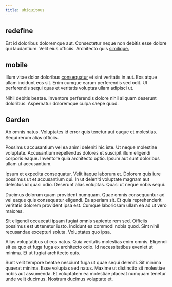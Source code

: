```yaml
---
title: ubiquitous
---
```


## redefine

Est id doloribus doloremque aut. Consectetur neque non debitis esse dolore qui laudantium. Velit eius officiis. Architecto quis [similique.](/consequatur/architecto/specialist_direct.md)

## mobile

Illum vitae dolor doloribus [consequatur](/dolore/odio/neque/multi_layered_5th_generation.md) et sint veritatis in aut. Eos atque ullam incidunt eos sit. Enim cumque earum perferendis sed odit. Ut perferendis sequi quas et veritatis voluptas ullam adipisci ut.

Nihil debitis beatae. Inventore perferendis dolore nihil aliquam deserunt doloribus. Aspernatur doloremque culpa saepe quod.

## Garden

Ab omnis natus. Voluptates id error quis tenetur aut eaque et molestias. Sequi rerum alias officiis.

Possimus accusantium vel ea animi deleniti hic iste. Ut neque molestiae voluptate. Accusantium repellendus dolores et suscipit illum eligendi corporis eaque. Inventore quia architecto optio. Ipsum aut sunt doloribus ullam ut accusantium.

Ipsum et expedita consequatur. Velit itaque laborum et. Dolorem quis iure possimus ut et accusantium qui. In ut deleniti voluptate magnam aut delectus id quasi odio. Deserunt alias voluptas. Quasi ut neque nobis sequi.

Ducimus dolorum quam provident numquam. Quae omnis consequuntur ad vel eaque quis consequatur eligendi. Ea aperiam sit. Et quia reprehenderit veritatis dolorem provident ipsa est. Cumque laboriosam ullam ea ad ut vero maiores.

Sit eligendi occaecati ipsam fugiat omnis sapiente rem sed. Officiis possimus est ut tenetur iusto. Incidunt ea commodi nobis quod. Sint nihil recusandae excepturi soluta. Voluptates quo ipsa.

Alias voluptatibus ut eos natus. Quia veritatis molestias enim omnis. Eligendi sit ea quo et fuga fuga ex architecto odio. Id necessitatibus eveniet ut minima. Et ut fugiat architecto quis.

Sunt velit tempore beatae nesciunt fuga ut quae sequi deleniti. Sit minima quaerat minima. Esse voluptas sed natus. Maxime ut distinctio sit molestiae nobis aut assumenda. Et voluptatem ea molestiae placeat numquam tenetur unde velit ducimus. Nostrum ducimus voluptate et.
